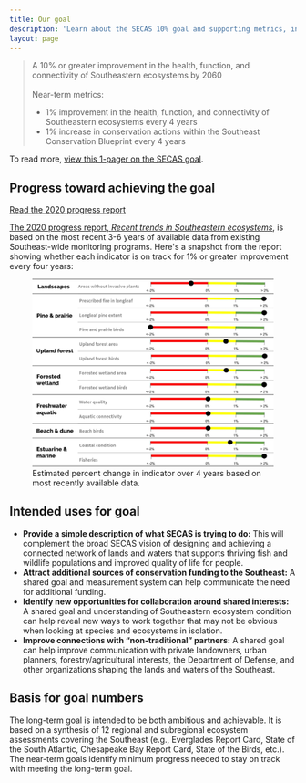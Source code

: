```yaml
---
title: Our goal
description: 'Learn about the SECAS 10% goal and supporting metrics, including underlying data and progress towards the goal.'
layout: page
---
```


<blockquote>A 10% or greater improvement in the health, function, and connectivity of Southeastern ecosystems by 2060<br><br>
Near-term metrics:<br>
<ul><li>1% improvement in the health, function, and connectivity of Southeastern ecosystems every 4 years</li>
<li>1% increase in conservation actions within the Southeast Conservation Blueprint every 4 years</li></ul>
</blockquote>

To read more, <a href="../pdf/SECAS-goal-1-pager.pdf">view this 1-pager on the SECAS goal</a>.

## Progress toward achieving the goal

<div class="call-to-action">
  <a href="../pdf/SECAS-goal-report-2020.pdf" target="_blank" title="Read the 2020 progress report">Read the 2020 progress report</a>
</div>

<a href="../pdf/SECAS-goal-report-2020.pdf">The 2020 progress report, *Recent trends in Southeastern ecosystems*</a>, is based on the most recent 3-6 years of available data from existing Southeast-wide monitoring programs. Here's a snapshot from the report showing whether each indicator is on track for 1% or greater improvement every four years:

<figure>
  <img src="./images/2020_indicatorconditionsliders.png" alt="Indicator scores from the report"/>
  <figcaption>Estimated percent change in indicator over 4 years based on most recently available data.</figcaption>
</figure>

## Intended uses for goal

- **Provide a simple description of what SECAS is trying to do:** This will complement the broad SECAS vision of designing and achieving a connected network of lands and waters that supports thriving fish and wildlife populations and improved quality of life for people.
- **Attract additional sources of conservation funding to the Southeast:** A shared goal and measurement system can help communicate the need for additional funding.
- **Identify new opportunities for collaboration around shared interests:** A shared goal and understanding of Southeastern ecosystem condition can help reveal new ways to work together that may not be obvious when looking at species and ecosystems in isolation.
- **Improve connections with “non-traditional” partners:** A shared goal can help improve communication with private landowners, urban planners, forestry/agricultural interests, the Department of Defense, and other organizations shaping the lands and waters of the Southeast.

## Basis for goal numbers

The long-term goal is intended to be both ambitious and achievable. It is based on a synthesis of 12 regional and subregional ecosystem assessments covering the Southeast (e.g., Everglades Report Card, State of the South Atlantic, Chesapeake Bay Report Card, State of the Birds, etc.). The near-term goals identify minimum progress needed to stay on track with meeting the long-term goal.
